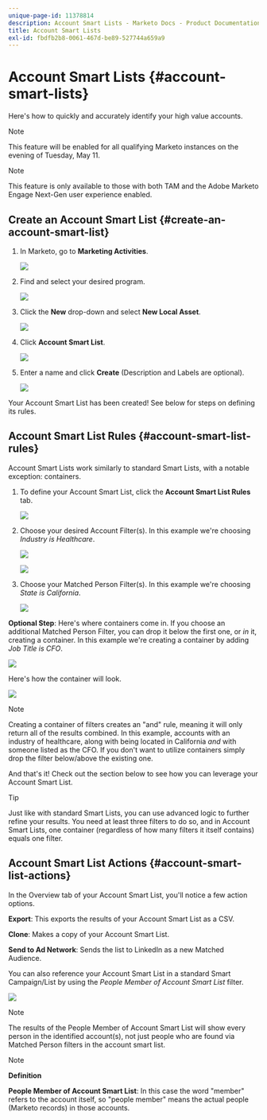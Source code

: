 ```yaml
---
unique-page-id: 11378814
description: Account Smart Lists - Marketo Docs - Product Documentation
title: Account Smart Lists
exl-id: fbdfb2b8-0061-467d-be89-527744a659a9
---
```

# Account Smart Lists {#account-smart-lists}

Here's how to quickly and accurately identify your high value accounts.

>[!NOTE]
>
>This feature will be enabled for all qualifying Marketo instances on the evening of Tuesday, May 11.

>[!NOTE]
>
>This feature is only available to those with both TAM and the Adobe Marketo Engage Next-Gen user experience enabled.

## Create an Account Smart List {#create-an-account-smart-list}

1. In Marketo, go to **Marketing Activities**.

   ![](assets/account-smart-lists-1.png)

1. Find and select your desired program.

   ![](assets/account-smart-lists-2.png)

1. Click the **New** drop-down and select **New Local Asset**.

   ![](assets/account-smart-lists-3.png)

1. Click **Account Smart List**.

   ![](assets/account-smart-lists-4.png)

1. Enter a name and click **Create** (Description and Labels are optional).

   ![](assets/account-smart-lists-5.png)

Your Account Smart List has been created! See below for steps on defining its rules.

## Account Smart List Rules {#account-smart-list-rules}

Account Smart Lists work similarly to standard Smart Lists, with a notable exception: containers.

1. To define your Account Smart List, click the **Account Smart List Rules** tab.

   ![](assets/account-smart-lists-6.png)

1. Choose your desired Account Filter(s). In this example we're choosing _Industry is Healthcare_.

   ![](assets/account-smart-lists-7.png)

   ![](assets/account-smart-lists-8.png)

1. Choose your Matched Person Filter(s). In this example we're choosing _State is California_.

   ![](assets/account-smart-lists-9.png)

**Optional Step**: Here's where containers come in. If you choose an additional Matched Person Filter, you can drop it below the first one, or _in_ it, creating a container. In this example we're creating a container by adding _Job Title is CFO_.

   ![](assets/account-smart-lists-10.png)

Here's how the container will look.

   ![](assets/account-smart-lists-11.png)

>[!NOTE]
>
>Creating a container of filters creates an "and" rule, meaning it will only return all of the results combined. In this example, accounts with an industry of healthcare, along with being located in California _and_ with someone listed as the CFO. If you don't want to utilize containers simply drop the filter below/above the existing one.

And that's it! Check out the section below to see how you can leverage your Account Smart List.

>[!TIP]
>
>Just like with standard Smart Lists, you can use advanced logic to further refine your results. You need at least three filters to do so, and in Account Smart Lists, one container (regardless of how many filters it itself contains) equals one filter.

## Account Smart List Actions {#account-smart-list-actions}

In the Overview tab of your Account Smart List, you'll notice a few action options.

**Export**: This exports the results of your Account Smart List as a CSV.

**Clone**: Makes a copy of your Account Smart List.

**Send to Ad Network**: Sends the list to LinkedIn as a new Matched Audience.

You can also reference your Account Smart List in a standard Smart Campaign/List by using the _People Member of Account Smart List_ filter.

   ![](assets/account-smart-lists-12.png)

>[!NOTE]
>
>The results of the People Member of Account Smart List will show every person in the identified account(s), not just people who are found via Matched Person filters in the account smart list.

>[!NOTE]
>
>**Definition**
>
>**People Member of Account Smart List**: In this case the word "member" refers to the account itself, so "people member" means the actual people (Marketo records) in those accounts.
